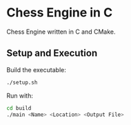 # Chess Engine in C

Chess Engine written in C and CMake.

## Setup and Execution

Build the executable:
```bash
./setup.sh
```

Run with:

```bash
cd build
./main <Name> <Location> <Output File>
```